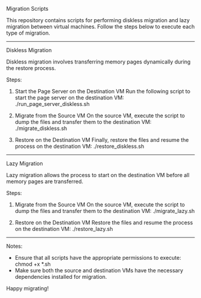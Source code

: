 
Migration Scripts

This repository contains scripts for performing diskless migration and lazy migration between virtual machines. Follow the steps below to execute each type of migration.

--------------------------------------------------------------------------------

Diskless Migration

Diskless migration involves transferring memory pages dynamically during the restore process.

Steps:

1. Start the Page Server on the Destination VM
   Run the following script to start the page server on the destination VM:
       ./run_page_server_diskless.sh

2. Migrate from the Source VM
   On the source VM, execute the script to dump the files and transfer them to the destination VM:
       ./migrate_diskless.sh

3. Restore on the Destination VM
   Finally, restore the files and resume the process on the destination VM:
       ./restore_diskless.sh

--------------------------------------------------------------------------------

Lazy Migration

Lazy migration allows the process to start on the destination VM before all memory pages are transferred.

Steps:

1. Migrate from the Source VM
   On the source VM, execute the script to dump the files and transfer them to the destination VM:
       ./migrate_lazy.sh

2. Restore on the Destination VM
   Restore the files and resume the process on the destination VM:
       ./restore_lazy.sh

--------------------------------------------------------------------------------

Notes:
- Ensure that all scripts have the appropriate permissions to execute:
      chmod +x *.sh
- Make sure both the source and destination VMs have the necessary dependencies installed for migration.

Happy migrating!
